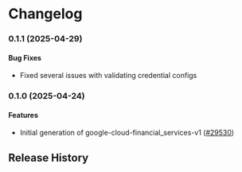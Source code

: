 # Changelog

### 0.1.1 (2025-04-29)

#### Bug Fixes

* Fixed several issues with validating credential configs 

### 0.1.0 (2025-04-24)

#### Features

* Initial generation of google-cloud-financial_services-v1 ([#29530](https://github.com/googleapis/google-cloud-ruby/issues/29530)) 

## Release History
